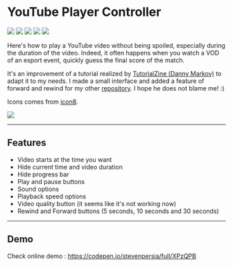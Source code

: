 # YouTube Player Controller

![](https://img.shields.io/github/last-commit/stevenpersia/youtube-player-controller.svg?style=for-the-badge)
![](https://img.shields.io/codeclimate/maintainability/stevenpersia/youtube-player-controller.svg?style=for-the-badge)
![](https://img.shields.io/github/license/stevenpersia/youtube-player-controller.svg?style=for-the-badge)
![](https://img.shields.io/badge/You%20like%20%3F-star%20me-blue.svg?style=for-the-badge)
[![](https://img.shields.io/beerpay/stevenpersia/youtube-player-controller.svg?style=for-the-badge)](https://beerpay.io/stevenpersia/youtube-player-controller)

Here's how to play a YouTube video without being spoiled, especially during the duration of the video. Indeed, it often happens when you watch a VOD of an esport event, quickly guess the final score of the match.

It's an improvement of a tutorial realized by [TutorialZine (Danny Markov)](https://tutorialzine.com/2015/08/how-to-control-youtubes-video-player-with-javascript) to adapt it to my needs. I made a small interface and added a feature of forward and rewind for my other [repository](https://github.com/stevenpersia/Esport-VODs). I hope he does not blame me! :)

Icons comes from [icon8](https://icons8.com/).

![](https://github.com/stevenpersia/youtube-player-controller/blob/master/img/preview-video.png)

---

## Features
- Video starts at the time you want
- Hide current time and video duration
- Hide progress bar
- Play and pause buttons
- Sound options
- Playback speed options
- Video quality button (it seems like it's not working now)
- Rewind and Forward buttons (5 seconds, 10 seconds and 30 seconds)

---

## Demo
Check online demo : https://codepen.io/stevenpersia/full/XPzQPB
